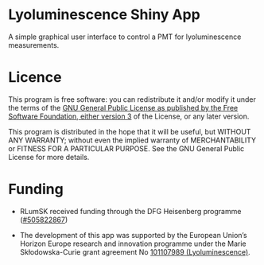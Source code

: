 # Lyoluminescence Shiny App

A simple graphical user interface to control a PMT for lyoluminescence measurements. 


# Licence

This program is free software: you can redistribute it and/or modify it under the terms of the [GNU General Public License as published by the Free Software Foundation, either version 3](https://github.com/RLumSK/LyoluminescenceApp/blob/main/LICENCE) of the License, or any later version.

This program is distributed in the hope that it will be useful, but WITHOUT ANY WARRANTY; without even the implied warranty of MERCHANTABILITY or FITNESS FOR A PARTICULAR PURPOSE. See the GNU General Public License for more details.

# Funding

* RLumSK received funding through the DFG Heisenberg programme ([#505822867](https://gepris.dfg.de/gepris/projekt/505822867))

* The development of this app was supported by the European Union’s Horizon Europe research and innovation programme under the Marie Skłodowska-Curie grant agreement No [101107989 (Lyoluminescence)](https://cordis.europa.eu/project/id/101107989).
